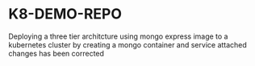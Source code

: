 # K8-DEMO-REPO

Deploying a three tier architcture using mongo express image to a kubernetes cluster by creating a mongo container and service attached
changes has been corrected
